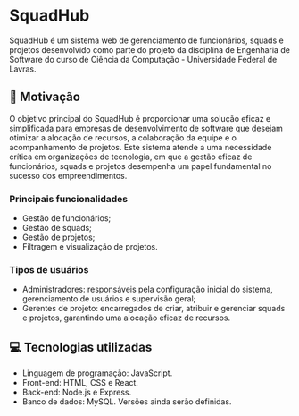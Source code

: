 # SquadHub
SquadHub é um sistema web de gerenciamento de funcionários, squads e projetos desenvolvido como parte do projeto da disciplina de Engenharia de Software do curso de Ciência da Computação - Universidade Federal de Lavras.

## 🔰 Motivação
O objetivo principal do SquadHub é proporcionar uma solução eficaz e simplificada para empresas de desenvolvimento de software que desejam otimizar a alocação de recursos, a colaboração da equipe e o acompanhamento de projetos. Este sistema atende a uma necessidade crítica em organizações de tecnologia, em que a gestão eficaz de funcionários, squads e projetos desempenha um papel fundamental no sucesso dos empreendimentos.

### Principais funcionalidades
- Gestão de funcionários;
- Gestão de squads;
- Gestão de projetos;
- Filtragem e visualização de projetos.

### Tipos de usuários
- Administradores: responsáveis pela configuração inicial do sistema, gerenciamento de usuários e supervisão geral;
- Gerentes de projeto: encarregados de criar, atribuir e gerenciar squads e projetos, garantindo uma alocação eficaz de recursos.

## 💻 Tecnologias utilizadas
- Linguagem de programação: JavaScript.
- Front-end: HTML, CSS e React.
- Back-end: Node.js e Express.
- Banco de dados: MySQL.
Versões ainda serão definidas.
